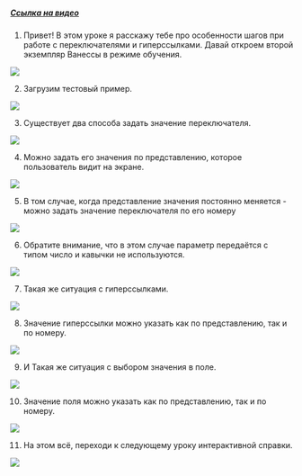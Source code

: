 ﻿##### [Ссылка на видео](https://youtu.be/h4hKsnpFezY)

001. Привет! В этом уроке я расскажу тебе про особенности шагов при работе с переключателями и гиперссылками. Давай откроем второй экземпляр Ванессы в режиме обучения.

![](https://vanessa-files.do.bit-erp.ru/Doc/1.2.041.1/MD/Глава08/images/000_ОсобенностиШаговПриВыбореЗначенияПоНомеру.png)

002. Загрузим тестовый пример.

![](https://vanessa-files.do.bit-erp.ru/Doc/1.2.041.1/MD/Глава08/images/005_ОсобенностиШаговПриВыбореЗначенияПоНомеру.png)

003. Существует два способа задать значение переключателя.

![](https://vanessa-files.do.bit-erp.ru/Doc/1.2.041.1/MD/Глава08/images/006_ОсобенностиШаговПриВыбореЗначенияПоНомеру.png)

004. Можно задать его значения по представлению, которое пользователь видит на экране.

![](https://vanessa-files.do.bit-erp.ru/Doc/1.2.041.1/MD/Глава08/images/009_ОсобенностиШаговПриВыбореЗначенияПоНомеру.png)

005. В том случае, когда представление значения постоянно меняется - можно задать значение переключателя по его номеру

![](https://vanessa-files.do.bit-erp.ru/Doc/1.2.041.1/MD/Глава08/images/015_ОсобенностиШаговПриВыбореЗначенияПоНомеру.png)

006. Обратите внимание, что в этом случае параметр передаётся с типом число и кавычки не используются.

![](https://vanessa-files.do.bit-erp.ru/Doc/1.2.041.1/MD/Глава08/images/020_ОсобенностиШаговПриВыбореЗначенияПоНомеру.png)

007. Такая же ситуация с гиперссылками.

![](https://vanessa-files.do.bit-erp.ru/Doc/1.2.041.1/MD/Глава08/images/023_ОсобенностиШаговПриВыбореЗначенияПоНомеру.png)

008. Значение гиперссылки можно указать как по представлению, так и по номеру.

![](https://vanessa-files.do.bit-erp.ru/Doc/1.2.041.1/MD/Глава08/images/026_ОсобенностиШаговПриВыбореЗначенияПоНомеру.png)

009. И Такая же ситуация с выбором значения в поле.

![](https://vanessa-files.do.bit-erp.ru/Doc/1.2.041.1/MD/Глава08/images/029_ОсобенностиШаговПриВыбореЗначенияПоНомеру.png)

010. Значение поля можно указать как по представлению, так и по номеру.

![](https://vanessa-files.do.bit-erp.ru/Doc/1.2.041.1/MD/Глава08/images/032_ОсобенностиШаговПриВыбореЗначенияПоНомеру.png)

011. На этом всё, переходи к следующему уроку интерактивной справки.

![](https://vanessa-files.do.bit-erp.ru/Doc/1.2.041.1/MD/Глава08/images/035_ОсобенностиШаговПриВыбореЗначенияПоНомеру.png)
